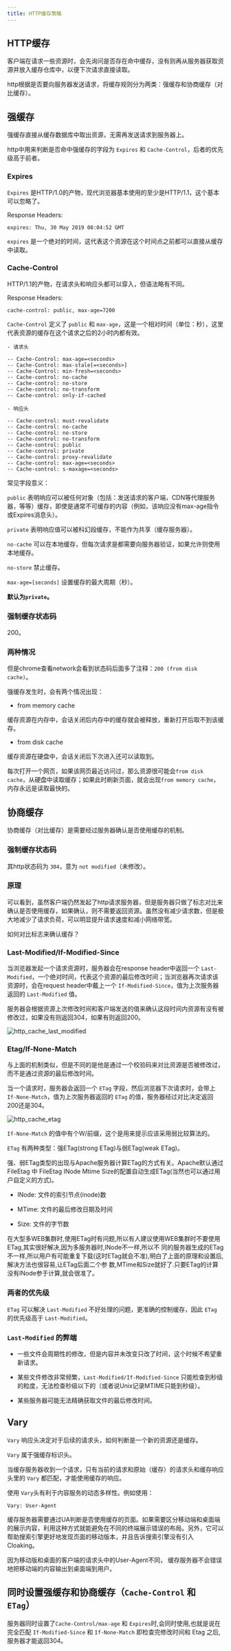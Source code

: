 ```yaml
---
title: HTTP缓存策略
---
```


## HTTP缓存

客户端在请求一些资源时，会先询问是否存在命中缓存，没有则再从服务器获取资源并放入缓存仓库中，以便下次请求直接读取。

http根据是否要向服务器发送请求，将缓存规则分为两类：强缓存和协商缓存（对比缓存）。

## 强缓存

强缓存直接从缓存数据库中取出资源，无需再发送请求到服务器上。

http中用来判断是否命中强缓存的字段为 `Expires` 和 `Cache-Control`，后者的优先级高于前者。

### Expires

`Expires` 是HTTP/1.0的产物，现代浏览器基本使用的至少是HTTP/1.1，这个基本可以忽略了。

Response Headers:

```http
expires: Thu, 30 May 2019 08:04:52 GMT
```

`expires` 是一个绝对的时间，这代表这个资源在这个时间点之前都可以直接从缓存中读取。

### Cache-Control

HTTP/1.1的产物，在请求头和响应头都可以穿入，但语法略有不同。

Response Headers:

```http
cache-control: public, max-age=7200
```

`Cache-Control` 定义了 `public` 和 `max-age`，这是一个相对时间（单位：秒），这里代表资源的缓存在这个请求之后的2小时内都有效。

```text
- 请求头

-- Cache-Control: max-age=<seconds>
-- Cache-Control: max-stale[=<seconds>]
-- Cache-Control: min-fresh=<seconds>
-- Cache-control: no-cache
-- Cache-control: no-store
-- Cache-control: no-transform
-- Cache-control: only-if-cached

- 响应头

-- Cache-control: must-revalidate
-- Cache-control: no-cache
-- Cache-control: no-store
-- Cache-control: no-transform
-- Cache-control: public
-- Cache-control: private
-- Cache-control: proxy-revalidate
-- Cache-control: max-age=<seconds>
-- Cache-control: s-maxage=<seconds>
```

常见字段意义：

`public` 表明响应可以被任何对象（包括：发送请求的客户端，CDN等代理服务器，等等）缓存，即使是通常不可缓存的内容（例如，该响应没有max-age指令或Expires消息头）。

`private` 表明响应值可以被科幻段缓存，不能作为共享（缓存服务器）。

`no-cache` 可以在本地缓存，但每次请求是都需要向服务器验证，如果允许则使用本地缓存。

`no-store` 禁止缓存。

`max-age=[seconds]` 设置缓存的最大周期（秒）。

**默认为`private`。**

### 强制缓存状态码

200。

### 两种情况

但是chrome查看network会看到状态码后面多了注释：`200 (from disk cache)`。

强缓存发生时，会有两个情况出现：

- from memory cache

缓存资源在内存中，会话关闭后内存中的缓存就会被释放，重新打开后取不到该缓存。

- from disk cache

缓存资源在硬盘中，会话关闭后下次进入还可以读取到。

每次打开一个网页，如果该网页最近访问过，那么资源很可能会`from disk cache`，从硬盘中读取缓存；如果此时刷新页面，就会出现`from memory cache`，内存永远是读取最快的。

## 协商缓存

协商缓存（对比缓存）是需要经过服务器确认是否使用缓存的机制。

### 强制缓存状态码

其http状态码为 `304`，意为 `not modified`（未修改）。

### 原理

可以看到，虽然客户端仍然发起了http请求服务器，但是服务器只做了标志对比来确认是否使用缓存，如果确认，则不需要返回资源。虽然没有减少请求数，但是极大地减少了请求负荷，可以明显提升请求速度和减小网络带宽。

如何对比标志来确认缓存？

### Last-Modified/If-Modified-Since

当浏览器发起一个请求资源时，服务器会在response header中返回一个 `Last-Modified`，一个绝对时间，代表这个资源的最后修改时间；当浏览器再次请求该资源时，会在request header中戴上一个 `If-Modified-Since`，值为上次服务器返回的 `Last-Modified` 值。

服务器会根据资源上次修改时间和客户端发送的值来确认这段时间内资源有没有被修改过，如果没有则返回304，如果有则返回200。

![http_cache_last_modified](/images/http_cache_last_modified.jpg)

### Etag/If-None-Match

与上面的机制类似，但是不同的是他是通过一个校验码来对比资源是否被修改过，而不是通过资源的最后修改时间。

当一个请求时，服务器会返回一个 `ETag` 字段，然后浏览器下次请求时，会带上 `If-None-Match`，值为上次服务器返回的 `ETag` 的值，服务器经过对比决定返回200还是304。

![http_cache_etag](/images/http_cache_etag.jpg)

`If-None-Match` 的值中有个W/前缀，这个是用来提示应该采用弱比较算法的。

`ETag` 有两种类型：强ETag(strong ETag)与弱ETag(weak ETag)。

强、弱ETag类型的出现与Apache服务器计算ETag的方式有关。Apache默认通过 FileEtag 中 FileEtag INode Mtime Size的配置自动生成ETag(当然也可以通过用户自定义的方式)。

- INode:  文件的索引节点(inode)数

- MTime:  文件的最后修改日期及时间

- Size:   文件的字节数

在大型多WEB集群时,使用ETag时有问题,所以有人建议使用WEB集群时不要使用ETag,其实很好解决,因为多服务器时,INode不一样,所以不 同的服务器生成的ETag不一样,所以用户有可能重复下载(这时ETag就会不准),明白了上面的原理和设置后,解决方法也很容易,让ETag后面二个参 数,MTime和Size就好了.只要ETag的计算没有INode参于计算,就会很准了。


### 两者的优先级

`ETag` 可以解决 `Last-Modified` 不好处理的问题，更准确的控制缓存，因此 `ETag` 的优先级高于 `Last-Modified`。

### `Last-Modified` 的弊端

- 一些文件会周期性的修改，但是内容并未改变只改了时间，这个时候不希望重新请求。

- 某些文件修改非常频繁，`Last-Modified/If-Modified-Since` 只能检查到秒级的粒度，无法检查秒级以下的（或者说Unix记录MTIME只能到秒级）。

- 某些服务器可能无法精确获取文件的最后修改时间。

## Vary

`Vary` 响应头决定对于后续的请求头，如何判断是一个新的资源还是缓存。

`Vary` 属于强缓存标识头。

当缓存服务器收到一个请求，只有当前的请求和原始（缓存）的请求头和缓存响应头里的 `Vary` 都匹配，才能使用缓存的响应。

使用 `Vary`头有利于内容服务的动态多样性。例如使用：

```http
Vary: User-Agent
```

缓存服务器需要通过UA判断是否使用缓存的页面。如果需要区分移动端和桌面端的展示内容，利用这种方式就能避免在不同的终端展示错误的布局。另外，它可以帮助搜索引擎更好地发现页面的移动版本，并且告诉搜索引擎没有引入Cloaking。

因为移动版和桌面的客户端的请求头中的User-Agent不同， 缓存服务器不会错误地把移动端的内容输出到桌面端到用户。

## 同时设置强缓存和协商缓存（`Cache-Control` 和 `ETag`）

服务器同时设置了`Cache-Control/max-age` 和 `Expires`时,会同时使用,也就是说在完全匹配 `If-Modified-Since` 和 `If-None-Match` 即检查完修改时间和 Etag 之后,服务器才能返回304。